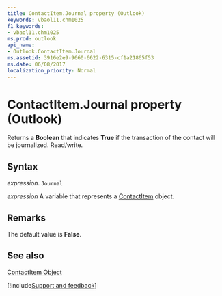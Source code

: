 ```yaml
---
title: ContactItem.Journal property (Outlook)
keywords: vbaol11.chm1025
f1_keywords:
- vbaol11.chm1025
ms.prod: outlook
api_name:
- Outlook.ContactItem.Journal
ms.assetid: 3916e2e9-9660-6622-6315-cf1a21865f53
ms.date: 06/08/2017
localization_priority: Normal
---
```



# ContactItem.Journal property (Outlook)

Returns a  **Boolean** that indicates **True** if the transaction of the contact will be journalized. Read/write.


## Syntax

_expression_. `Journal`

_expression_ A variable that represents a [ContactItem](Outlook.ContactItem.md) object.


## Remarks

The default value is  **False**.


## See also


[ContactItem Object](Outlook.ContactItem.md)

[!include[Support and feedback](~/includes/feedback-boilerplate.md)]